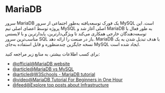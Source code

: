 # MariaDB

سرور MariaDB یک فورک توسعه‌یافته به‌طور اجتماعی از سرور MySQL است. این پروژه توسط اعضای اصلی تیم MySQL اصلی آغاز شد و MariaDB به طور فعال با توسعه‌دهندگان خارجی همکاری می‌کند تا ویژگی‌دارترین، پایدارترین و با لایسنس مناسب‌ترین سرور SQL باز در صنعت را ارائه دهد. MariaDB با هدف تبدیل شدن به یک نسخه جایگزین چندمنظوره و قابل استفاده به‌جای MySQL ایجاد شده است.

برای کسب اطلاعات بیشتر، به منابع زیر مراجعه کنید:

- [@official@MariaDB website](https://mariadb.org/)
- [@article@MariaDB vs MySQL](https://www.guru99.com/mariadb-vs-mysql.html)
- [@article@W3Schools - MariaDB tutorial](https://www.w3schools.blog/mariadb-tutorial)
- [@video@MariaDB Tutorial For Beginners in One Hour](https://www.youtube.com/watch?v=_AMj02sANpI)
- [@feed@Explore top posts about Infrastructure](https://app.daily.dev/tags/infrastructure?ref=roadmapsh)
